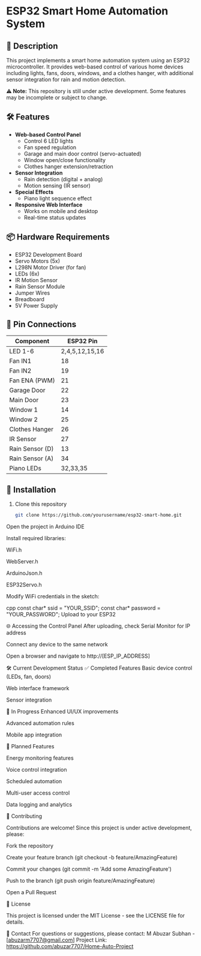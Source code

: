 # ESP32 Smart Home Automation System

## 📝 Description
This project implements a smart home automation system using an ESP32 microcontroller. It provides web-based control of various home devices including lights, fans, doors, windows, and a clothes hanger, with additional sensor integration for rain and motion detection.

**⚠️ Note:** This repository is still under active development. Some features may be incomplete or subject to change.

## 🛠️ Features
- **Web-based Control Panel**
  - Control 6 LED lights
  - Fan speed regulation
  - Garage and main door control (servo-actuated)
  - Window open/close functionality
  - Clothes hanger extension/retraction
- **Sensor Integration**
  - Rain detection (digital + analog)
  - Motion sensing (IR sensor)
- **Special Effects**
  - Piano light sequence effect
- **Responsive Web Interface**
  - Works on mobile and desktop
  - Real-time status updates

## 📦 Hardware Requirements
- ESP32 Development Board
- Servo Motors (5x)
- L298N Motor Driver (for fan)
- LEDs (6x)
- IR Motion Sensor
- Rain Sensor Module
- Jumper Wires
- Breadboard
- 5V Power Supply

## 🔌 Pin Connections
| Component       | ESP32 Pin |
|-----------------|-----------|
| LED 1-6         | 2,4,5,12,15,16 |
| Fan IN1         | 18        |
| Fan IN2         | 19        |
| Fan ENA (PWM)   | 21        |
| Garage Door     | 22        |
| Main Door       | 23        |
| Window 1        | 14        |
| Window 2        | 25        |
| Clothes Hanger  | 26        |
| IR Sensor       | 27        |
| Rain Sensor (D) | 13        |
| Rain Sensor (A) | 34        |
| Piano LEDs      | 32,33,35  |

## 🚀 Installation
1. Clone this repository
   ```bash
   git clone https://github.com/yourusername/esp32-smart-home.git

Open the project in Arduino IDE

Install required libraries:

WiFi.h

WebServer.h

ArduinoJson.h

ESP32Servo.h

Modify WiFi credentials in the sketch:

cpp
const char* ssid = "YOUR_SSID";
const char* password = "YOUR_PASSWORD";
Upload to your ESP32

🌐 Accessing the Control Panel
After uploading, check Serial Monitor for IP address

Connect any device to the same network

Open a browser and navigate to http://[ESP_IP_ADDRESS]

🛠️ Current Development Status
✅ Completed Features
Basic device control (LEDs, fan, doors)

Web interface framework

Sensor integration

🚧 In Progress
Enhanced UI/UX improvements

Advanced automation rules

Mobile app integration

📅 Planned Features

Energy monitoring features

Voice control integration

Scheduled automation

Multi-user access control

Data logging and analytics

🤝 Contributing

Contributions are welcome! Since this project is under active development, please:

Fork the repository

Create your feature branch (git checkout -b feature/AmazingFeature)

Commit your changes (git commit -m 'Add some AmazingFeature')

Push to the branch (git push origin feature/AmazingFeature)

Open a Pull Request

📜 License

This project is licensed under the MIT License - see the LICENSE file for details.

📧 Contact
For questions or suggestions, please contact:
M Abuzar Subhan - [abuzarm7707@gmail.com]
Project Link: https://github.com/abuzar7707/Home-Auto-Project